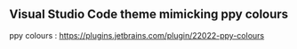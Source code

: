 ## Visual Studio Code theme mimicking ppy colours
ppy colours : https://plugins.jetbrains.com/plugin/22022-ppy-colours

